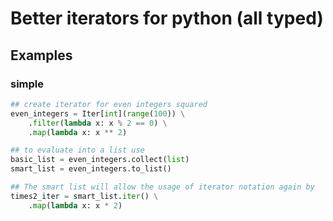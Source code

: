 # Better iterators for python (all typed)

## Examples

### simple

```python
## create iterator for even integers squared
even_integers = Iter[int](range(100)) \
    .filter(lambda x: x % 2 == 0) \
    .map(lambda x: x ** 2)

## to evaluate into a list use
basic_list = even_integers.collect(list)
smart_list = even_integers.to_list()

## The smart list will allow the usage of iterator notation again by
times2_iter = smart_list.iter() \
    .map(lambda x: x * 2)
```
